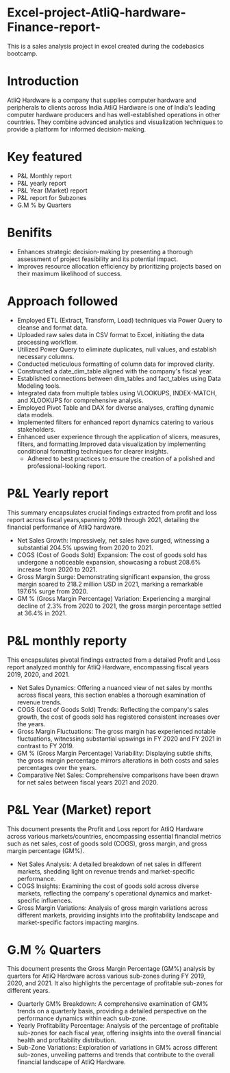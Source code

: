 # Excel-project-AtliQ-hardware-Finance-report-
This is a sales analysis project in excel created during the codebasics bootcamp.
# Introduction
AtliQ Hardware is a company that supplies computer hardware and peripherals to clients across India.AtliQ Hardware is one of India's leading computer hardware producers and has well-established operations in other countries. They combine advanced analytics and visualization techniques to provide a platform for informed decision-making.
# Key featured
* P&L Monthly report
* P&L yearly report
* P&L Year (Market) report
* P&L report for Subzones
* G.M % by Quarters
# Benifits
* Enhances strategic decision-making by presenting a thorough assessment of project feasibility and its potential impact.
* Improves resource allocation efficiency by prioritizing projects based on their maximum likelihood of success.
# Approach followed
* Employed ETL (Extract, Transform, Load) techniques via Power Query to cleanse and format data.
* Uploaded raw sales data in CSV format to Excel, initiating the data processing workflow.
* Utilized Power Query to eliminate duplicates, null values, and establish necessary columns.
* Conducted meticulous formatting of column data for improved clarity.
* Constructed a date_dim_table aligned with the company's fiscal year.
* Established connections between dim_tables and fact_tables using Data Modeling tools.
* Integrated data from multiple tables using VLOOKUPS, INDEX-MATCH, and XLOOKUPS for comprehensive analysis.
* Employed Pivot Table and DAX for diverse analyses, crafting dynamic data models.
* Implemented filters for enhanced report dynamics catering to various stakeholders.
* Enhanced user experience through the application of slicers, measures, filters, and formatting.Improved data visualization by implementing conditional formatting techniques for clearer insights.
  * Adhered to best practices to ensure the creation of a polished and professional-looking report.
# P&L Yearly report
This summary encapsulates crucial findings extracted from profit and loss report across fiscal years,spanning 2019
through 2021, detailing the financial performance of AtliQ hardware.
* Net Sales Growth: Impressively, net sales have surged, witnessing a substantial 204.5% upswing from 2020 to 2021.
* COGS (Cost of Goods Sold) Expansion: The cost of goods sold has undergone a noticeable expansion, showcasing a robust 208.6% increase from 2020 to 2021.
* Gross Margin Surge: Demonstrating significant expansion, the gross margin soared to 218.2 million USD in 2021, marking a remarkable 197.6% surge from 2020.
* GM % (Gross Margin Percentage) Variation: Experiencing a marginal decline of 2.3% from 2020 to 2021, the gross margin percentage settled at 36.4% in 2021.
# P&L monthly reporty
This encapsulates pivotal findings extracted from a detailed Profit and Loss report analyzed monthly for AtliQ Hardware, encompassing fiscal years 2019, 2020, and 2021.
* Net Sales Dynamics: Offering a nuanced view of net sales by months across fiscal years, this section enables a thorough examination of revenue trends.
* COGS (Cost of Goods Sold) Trends: Reflecting the company's sales growth, the cost of goods sold has registered consistent increases over the years.
* Gross Margin Fluctuations: The gross margin has experienced notable fluctuations, witnessing substantial upswings in FY 2020 and FY 2021 in contrast to FY 2019.
* GM % (Gross Margin Percentage) Variability: Displaying subtle shifts, the gross margin percentage mirrors alterations in both costs and sales percentages over the years.
* Comparative Net Sales: Comprehensive comparisons have been drawn for net sales between fiscal years 2021 and 2020.
# P&L Year (Market) report
  This document presents the Profit and Loss report for AtliQ Hardware across various markets/countries, encompassing essential financial metrics such as net sales, cost of goods sold (COGS), gross margin, and gross margin percentage (GM%).
* Net Sales Analysis: A detailed breakdown of net sales in different markets, shedding light on revenue trends and market-specific performance.
* COGS Insights: Examining the cost of goods sold across diverse markets, reflecting the company's operational dynamics and market-specific influences.
* Gross Margin Variations: Analysis of gross margin variations across different markets, providing insights into the profitability landscape and market-specific factors impacting margins.
# G.M % Quarters
This document presents the Gross Margin Percentage (GM%) analysis by quarters for AtliQ Hardware across various sub-zones during FY 2019, 2020, and 2021. It also highlights the percentage of profitable sub-zones for different years. 
* Quarterly GM% Breakdown: A comprehensive examination of GM% trends on a quarterly basis, providing a detailed perspective on the performance dynamics within each sub-zone.
* Yearly Profitability Percentage: Analysis of the percentage of profitable sub-zones for each fiscal year, offering insights into the overall financial health and profitability distribution.
* Sub-Zone Variations: Exploration of variations in GM% across different sub-zones, unveiling patterns and trends that contribute to the overall financial landscape of AtliQ Hardware.

